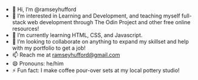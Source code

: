 - 👋 Hi, I’m @ramseyhufford
- 👀 I’m interested in Learning and Development, and teaching myself full-stack web development through The Odin Project and other free online resources!
- 🌱 I’m currently learning HTML, CSS, and Javascript.
- 💞️ I’m looking to collaborate on anything to expand my skillset and help with my portfolio to get a job!
- 📫 Reach me at ramseyhufford@gmail.com
- 😄 Pronouns: he/him
- ⚡ Fun fact: I make coffee pour-over sets at my local pottery studio!

<!---
ramseyhufford/ramseyhufford is a ✨ special ✨ repository because its `README.md` (this file) appears on your GitHub profile.
You can click the Preview link to take a look at your changes.
--->
